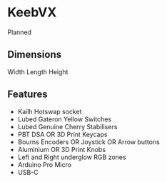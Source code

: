 # KeebVX
Planned

## Dimensions
Width
Length
Height

## Features
- Kailh Hotswap socket
- Lubed Gateron Yellow Switches
- Lubed Genuine Cherry Stabilisers
- PBT DSA OR 3D Print Keycaps
- Bourns Encoders OR Joystick OR Arrow buttons
- Aluminium OR 3D Print Knobs
- Left and Right underglow RGB zones
- Arduino Pro Micro
- USB-C
